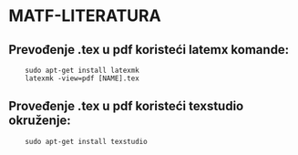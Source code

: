 # MATF-LITERATURA

## Prevođenje .tex u pdf koristeći latemx komande:
```
    sudo apt-get install latexmk
    latexmk -view=pdf [NAME].tex
```
## Proveđenje .tex u pdf koristeći texstudio okruženje:
```
    sudo apt-get install texstudio
```